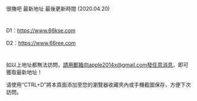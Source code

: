 很擼吧 最新地址 最後更新時間 (2020.04.20)
# 

D1：https://www.66kse.com

D2：https://www.66ree.com

# 
如以上地址都無法訪問，請用郵箱向apple2014x@gmail.com發任意消息，即可獲取最新地址！

请使用“CTRL+D”將本頁面添加至您的瀏覽器收藏夾內或手機截圖保存，方便下次訪問。
